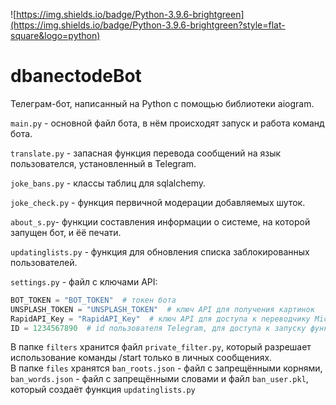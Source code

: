 ![https://img.shields.io/badge/Python-3.9.6-brightgreen](https://img.shields.io/badge/Python-3.9.6-brightgreen?style=flat-square&logo=python)

# dbanectodeBot
Телеграм-бот, написанный на Python с помощью библиотеки aiogram.

  `main.py` - основной файл бота, в нём происходят запуск и работа команд бота.
  
  `translate.py` - запасная функция перевода сообщений на язык пользователся, установленный в Telegram.
  
  `joke_bans.py` - классы таблиц для sqlalchemy.
  
  `joke_check.py` - функция первичной модерации добавляемых шуток.
  
  `about_s.py`- функции составления информации о системе, на которой запущен бот, и ёё печати.
  
  `updatinglists.py` - функция для обновления списка заблокированных пользователей.
  
  `settings.py` - файл с ключами API:
```python
BOT_TOKEN = "BOT_TOKEN"  # токен бота
UNSPLASH_TOKEN = "UNSPLASH_TOKEN"  # ключ API для получения картинок
RapidAPI_Key = "RapidAPI_Key"  # ключ API для доступа к переводчику Microsoft
ID = 1234567890  # id пользователя Telegram, для доступа к запуску функции /restart
```
   
   В папке `filters` хранится файл `private_filter.py`, который разрешает использование команды /start только в личных сообщениях.    
   В папке `files` хранятся `ban_roots.json` - файл с запрещёнными корнями, `ban_words.json` - файл с запрещёнными словами и файл `ban_user.pkl`, который создаёт функция `updatinglists.py`
